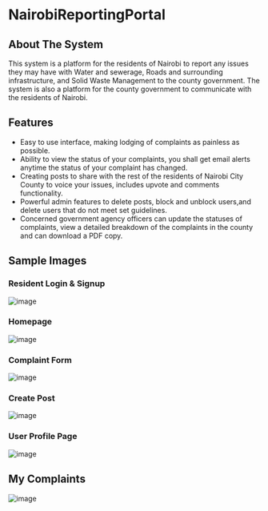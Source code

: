 # NairobiReportingPortal
## **About The System**
This system is a platform for the residents of Nairobi to report any issues they may have with Water and sewerage, Roads and surrounding infrastructure, and Solid Waste Management to the county government. The system is also a platform for the county government to communicate with the residents of Nairobi.

## Features
- Easy to use interface, making lodging of complaints as painless as possible.
- Ability to view the status of your complaints, you shall get email alerts anytime the status of your complaint has changed.
- Creating posts to share with the rest of the residents of Nairobi City County to voice your issues, includes upvote and comments functionality.
- Powerful admin features to delete posts, block and unblock users,and delete users that do not meet set guidelines.
- Concerned government agency officers can update the statuses of complaints, view a detailed breakdown of the complaints in the county and can download a PDF copy.

## Sample Images
### Resident Login & Signup
![image](https://github.com/SakethKenchem/NairobiReportingPortal/assets/36359779/d5d5cac6-c723-4276-81ef-6ffa0f5a4186)
### Homepage
![image](https://github.com/SakethKenchem/NairobiReportingPortal/assets/36359779/de376a2c-5f86-47d4-b1cf-50c2bf00af91)
### Complaint Form
![image](https://github.com/SakethKenchem/NairobiReportingPortal/assets/36359779/499c7c06-9059-40ba-90d7-ddf1d849897c)
### Create Post
![image](https://github.com/SakethKenchem/NairobiReportingPortal/assets/36359779/e2678fe9-146e-4fda-aff7-dd37b87cc618)
### User Profile Page
![image](https://github.com/SakethKenchem/NairobiReportingPortal/assets/36359779/cc2f20e5-8128-457e-b0ea-aba4fbd71db0)
## My Complaints
![image](https://github.com/SakethKenchem/NairobiReportingPortal/assets/36359779/69b7ecc9-1384-4850-8995-8ae63d9b0323)

